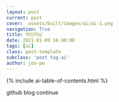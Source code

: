 ```yaml
---
layout: post
current: post
cover:  assets/built/images/ai/ai-1.png
navigation: True
title: 머신러닝
date: 2021-01-09 16:40:00
tags: [ai]
class: post-template
subclass: 'post tag-ai'
author: joo-pe
---
```

{% include ai-table-of-contents.html %}

github blog continue